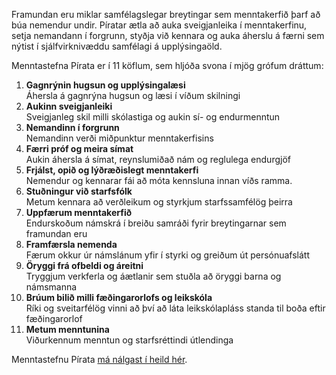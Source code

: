 Framundan eru miklar samfélagslegar breytingar sem menntakerfið þarf að búa nemendur undir. Píratar ætla að auka sveigjanleika í menntakerfinu, setja nemandann í forgrunn, styðja við kennara og auka áherslu á færni sem nýtist í sjálfvirknivæddu samfélagi á upplýsingaöld.

Menntastefna Pírata er í 11 köflum, sem hljóða svona í mjög grófum dráttum:

1.  **Gagnrýnin hugsun og upplýsingalæsi** <br/>
    Áhersla á gagnrýna hugsun og læsi í víðum skilningi
2.  **Aukinn sveigjanleiki** <br/>
    Sveigjanleg skil milli skólastiga og aukin sí- og endurmenntun
3.  **Nemandinn í forgrunn** <br/>
    Nemandinn verði miðpunktur menntakerfisins
4.  **Færri próf og meira símat** <br/>
    Aukin áhersla á símat, reynslumiðað nám og reglulega endurgjöf
5.  **Frjálst, opið og lýðræðislegt menntakerfi** <br/>
    Nemendur og kennarar fái að móta kennsluna innan víðs ramma.
6.  **Stuðningur við starfsfólk** <br/>
    Metum kennara að verðleikum og styrkjum starfssamfélög þeirra
7.  **Uppfærum menntakerfið** <br/>
    Endurskoðum námskrá í breiðu samráði fyrir breytingarnar sem framundan eru
8.  **Framfærsla nemenda** <br/>
    Færum okkur úr námslánum yfir í styrki og greiðum út persónuafslátt
9.  **Öryggi frá ofbeldi og áreitni** <br/>
    Tryggjum verkferla og áætlanir sem stuðla að öryggi barna og námsmanna
10. **Brúum bilið milli fæðingarorlofs og leikskóla** <br/>
    Ríki og sveitarfélög vinni að því að láta leikskólapláss standa til boða eftir fæðingarorlof
11. **Metum menntunina** <br/>
    Viðurkennum menntun og starfsréttindi útlendinga

Menntastefnu Pírata [má nálgast í heild hér](https://piratar.is/kosningastefna/).
